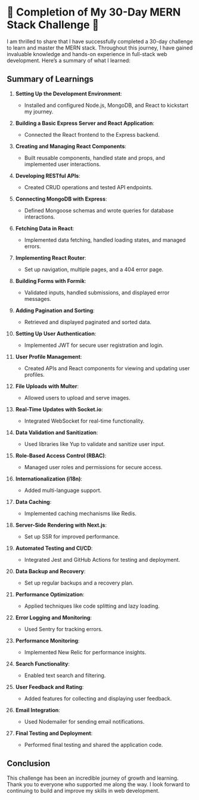 ﻿# 🌟 Completion of My 30-Day MERN Stack Challenge 🌟

I am thrilled to share that I have successfully completed a 30-day challenge to learn and master the MERN stack. Throughout this journey, I have gained invaluable knowledge and hands-on experience in full-stack web development. Here’s a summary of what I learned:

## Summary of Learnings

1. **Setting Up the Development Environment**: 
    - Installed and configured Node.js, MongoDB, and React to kickstart my journey.
    
2. **Building a Basic Express Server and React Application**: 
    - Connected the React frontend to the Express backend.
    
3. **Creating and Managing React Components**: 
    - Built reusable components, handled state and props, and implemented user interactions.
    
4. **Developing RESTful APIs**: 
    - Created CRUD operations and tested API endpoints.
    
5. **Connecting MongoDB with Express**: 
    - Defined Mongoose schemas and wrote queries for database interactions.
    
6. **Fetching Data in React**: 
    - Implemented data fetching, handled loading states, and managed errors.
    
7. **Implementing React Router**: 
    - Set up navigation, multiple pages, and a 404 error page.
    
8. **Building Forms with Formik**: 
    - Validated inputs, handled submissions, and displayed error messages.
    
9. **Adding Pagination and Sorting**: 
    - Retrieved and displayed paginated and sorted data.
    
10. **Setting Up User Authentication**: 
    - Implemented JWT for secure user registration and login.
    
11. **User Profile Management**: 
    - Created APIs and React components for viewing and updating user profiles.
    
12. **File Uploads with Multer**: 
    - Allowed users to upload and serve images.
    
13. **Real-Time Updates with Socket.io**: 
    - Integrated WebSocket for real-time functionality.
    
14. **Data Validation and Sanitization**: 
    - Used libraries like Yup to validate and sanitize user input.
    
15. **Role-Based Access Control (RBAC)**: 
    - Managed user roles and permissions for secure access.
    
16. **Internationalization (i18n)**: 
    - Added multi-language support.
    
17. **Data Caching**: 
    - Implemented caching mechanisms like Redis.
    
18. **Server-Side Rendering with Next.js**: 
    - Set up SSR for improved performance.
    
19. **Automated Testing and CI/CD**: 
    - Integrated Jest and GitHub Actions for testing and deployment.
    
20. **Data Backup and Recovery**: 
    - Set up regular backups and a recovery plan.
    
21. **Performance Optimization**: 
    - Applied techniques like code splitting and lazy loading.
    
22. **Error Logging and Monitoring**: 
    - Used Sentry for tracking errors.
    
23. **Performance Monitoring**: 
    - Implemented New Relic for performance insights.
    
24. **Search Functionality**: 
    - Enabled text search and filtering.
    
25. **User Feedback and Rating**: 
    - Added features for collecting and displaying user feedback.
    
26. **Email Integration**: 
    - Used Nodemailer for sending email notifications.
    
27. **Final Testing and Deployment**: 
    - Performed final testing and shared the application code.

## Conclusion

This challenge has been an incredible journey of growth and learning. Thank you to everyone who supported me along the way. I look forward to continuing to build and improve my skills in web development.
